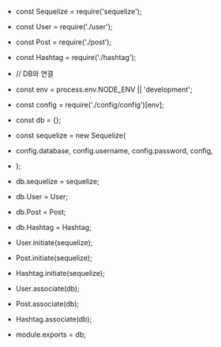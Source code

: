 - const Sequelize = require('sequelize');

- const User = require('./user');
- const Post = require('./post');
- const Hashtag = require('./hashtag');

- // DB와 연결
- const env = process.env.NODE_ENV || 'development';
- const config = require('./config/config')[env];
- const db = {};
- const sequelize = new Sequelize(
-   config.database, config.username, config.password, config,
- );
- db.sequelize = sequelize;
- db.User = User;
- db.Post = Post;
- db.Hashtag = Hashtag;

- User.initiate(sequelize);
- Post.initiate(sequelize);
- Hashtag.initiate(sequelize);
- User.associate(db);
- Post.associate(db);
- Hashtag.associate(db);

- module.exports = db;